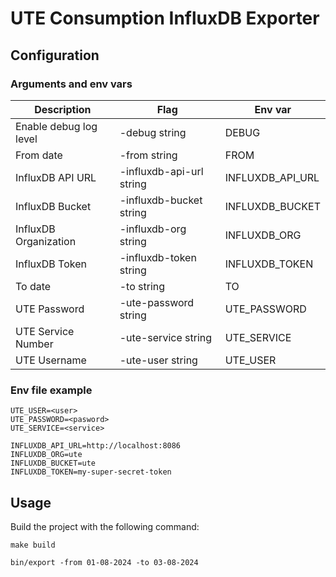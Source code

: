 # UTE Consumption InfluxDB Exporter

## Configuration

### Arguments and env vars

| Description                    | Flag                     | Env var               |
|--------------------------------|--------------------------|-----------------------|
| Enable debug log level         | -debug string            | DEBUG               |
| From date                      | -from string             | FROM                |
| InfluxDB API URL               | -influxdb-api-url string | INFLUXDB_API_URL    |
| InfluxDB Bucket                | -influxdb-bucket string  | INFLUXDB_BUCKET     |
| InfluxDB Organization          | -influxdb-org string     | INFLUXDB_ORG        |
| InfluxDB Token                 | -influxdb-token string   | INFLUXDB_TOKEN      |
| To date                        | -to string               | TO                  |
| UTE Password                   | -ute-password string     | UTE_PASSWORD        |
| UTE Service Number             | -ute-service string      | UTE_SERVICE         |
| UTE Username                   | -ute-user string         | UTE_USER            |


### Env file example

```
UTE_USER=<user>
UTE_PASSWORD=<pasword>
UTE_SERVICE=<service>

INFLUXDB_API_URL=http://localhost:8086
INFLUXDB_ORG=ute
INFLUXDB_BUCKET=ute
INFLUXDB_TOKEN=my-super-secret-token
```

## Usage

Build the project with the following command:

```shell
make build
```

```shell
bin/export -from 01-08-2024 -to 03-08-2024
```

